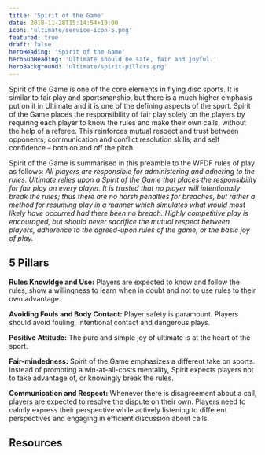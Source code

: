 ```yaml
---
title: 'Spirit of the Game'
date: 2018-11-28T15:14:54+10:00
icon: 'ultimate/service-icon-5.png'
featured: true
draft: false
heroHeading: 'Spirit of the Game'
heroSubHeading: 'Ultimate should be safe, fair and joyful.'
heroBackground: 'ultimate/spirit-pillars.png'
---
```


Spirit of the Game is one of the core elements in flying disc sports. It is similar to fair play and sportsmanship, but there is a much higher emphasis put on it in Ultimate and it is one of the defining aspects of the sport. Spirit of the Game places the responsibility of fair play solely on the players by requiring each player to know the rules and make their own calls, without the help of a referee. This reinforces mutual respect and trust between opponents; communication and conflict resolution skills; and self confidence – both on and off the pitch.

Spirit of the Game is summarised in this preamble to the WFDF rules of play as follows: *All players are responsible for administering and adhering to the rules. Ultimate relies upon a Spirit of the Game that places the responsibility for fair play on every player. It is trusted that no player will intentionally break the rules; thus there are no harsh penalties for breaches, but rather a method for resuming play in a manner which simulates what would most likely have occurred had there been no breach. Highly competitive play is encouraged, but should never sacrifice the mutual respect between players, adherence to the agreed-upon rules of the game, or the basic joy of play.*

## 5 Pillars

**Rules Knowldge and Use:**
Players are expected to know and follow the rules, show a willingness to learn when in doubt and not to use rules to their own advantage.

**Avoiding Fouls and Body Contact:**
Player safety is paramount. Players should avoid fouling, intentional contact and dangerous plays.

**Positive Attitude:**
The pure and simple joy of ultimate is at the heart of the sport.

**Fair-mindedness:**
Spirit of the Game emphasizes a different take on sports.  Instead of promoting a win-at-all-costs mentality, Spirit expects players not to take advantage of, or knowingly break the rules.

**Communication and Respect:**
Whenever there is disagreement about a call, players are expected to resolve the dispute on their own. Players need to calmly express their perspective while actively listening to different perspectives and engaging in efficient discussion about calls.

## Resources

